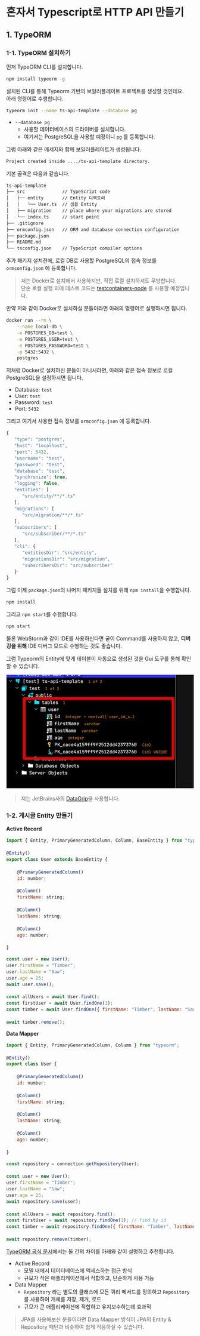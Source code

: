# 혼자서 Typescript로 HTTP API 만들기

## 1. TypeORM 

### 1-1. TypeORM 설치하기

먼저 TypeORM CLI를 설치합니다.

```bash
npm install typeorm -g
```

설치된 CLI를 통해 Typeorm 기반의 보일러플레이트 프로젝트를 생성할 것인데요.  
아래 명령어로 수행합니다.

```bash
typeorm init --name ts-api-template --database pg
```

* `--database pg`
  * 사용할 데이터베이스의 드라이버를 설치합니다.
  * 여기서는 PostgreSQL을 사용할 예정이니 `pg` 를 등록합니다.  

그럼 아래와 같은 메세지와 함께 보일러플레이트가 생성됩니다.

```bash
Project created inside ..../ts-api-template directory.
```

기본 골격은 다음과 같습니다.

```bash
ts-api-template
├── src              // TypeScript code
│   ├── entity       // Entity 디렉토리
│   │   └── User.ts  // 샘플 Entity
│   ├── migration    // place where your migrations are stored
│   └── index.ts     // start point
├── .gitignore       
├── ormconfig.json   // ORM and database connection configuration
├── package.json     
├── README.md        
└── tsconfig.json    // TypeScript compiler options
```

추가 패키지 설치전에, 로컬 DB로 사용할 PostgreSQL의 접속 정보를 `ormconfig.json` 에 등록합니다.  

> 저는 Docker로 설치해서 사용하지만, 직접 로컬 설치하셔도 무방합니다.  
> 단순 로컬 실행 외에 테스트 코드는 [testcontainers-node](https://www.npmjs.com/package/testcontainers) 를 사용할 예정입니다.

만약 저와 같이 Docker로 설치하실 분들이라면 아래의 명령어로 실행하시면 됩니다.

```bash
docker run --rm \
    --name local-db \
    -e POSTGRES_DB=test \
    -e POSTGRES_USER=test \
    -e POSTGRES_PASSWORD=test \
    -p 5432:5432 \
    postgres
```

저처럼 Docker로 설치하신 분들이 아니시라면, 아래와 같은 접속 정보로 로컬 PostgreSQL을 설정하시면 됩니다.

* Database: `test`
* User: `test`
* Password: `test`
* Port: `5432`

그리고 여기서 사용한 접속 정보를 `ormconfig.json` 에 등록합니다.

```js
{
   "type": "postgres",
   "host": "localhost",
   "port": 5432,
   "username": "test",
   "password": "test",
   "database": "test",
   "synchronize": true,
   "logging": false,
   "entities": [
      "src/entity/**/*.ts"
   ],
   "migrations": [
      "src/migration/**/*.ts"
   ],
   "subscribers": [
      "src/subscriber/**/*.ts"
   ],
   "cli": {
      "entitiesDir": "src/entity",
      "migrationsDir": "src/migration",
      "subscribersDir": "src/subscriber"
   }
}
```

그럼 이제 `package.json`의 나머지 패키지들 설치를 위해 `npm install`을 수행합니다.

```bash
npm install
```

그리고 `npm start`를 수행합니다.

```bash
npm start
```

물론 WebStorm과 같이 IDE를 사용하신다면 굳이 Command를 사용하지 않고, **디버깅을 위해** IDE 디버그 모드로 수행하는 것도 좋습니다.

그럼 Typeorm의 Entity에 맞게 테이블이 자동으로 생성된 것을 Gui 도구를 통해 확인할 수 있습니다.

![gui](./images/gui.png)

> 저는 JetBrains사의 [DataGrip](https://www.jetbrains.com/ko-kr/datagrip/)을 사용합니다.

### 1-2. 게시글 Entity 만들기

**Active Record**

```js
import { Entity, PrimaryGeneratedColumn, Column, BaseEntity } from "typeorm";

@Entity()
export class User extends BaseEntity {

    @PrimaryGeneratedColumn()
    id: number;

    @Column()
    firstName: string;

    @Column()
    lastName: string;

    @Column()
    age: number;

}
```

```js
const user = new User();
user.firstName = "Timber";
user.lastName = "Saw";
user.age = 25;
await user.save();

const allUsers = await User.find();
const firstUser = await User.findOne(1);
const timber = await User.findOne({ firstName: "Timber", lastName: "Saw" });

await timber.remove();
```

**Data Mapper**

```js
import { Entity, PrimaryGeneratedColumn, Column } from "typeorm";

@Entity()
export class User {

    @PrimaryGeneratedColumn()
    id: number;

    @Column()
    firstName: string;

    @Column()
    lastName: string;

    @Column()
    age: number;

}
```

```js
const repository = connection.getRepository(User);

const user = new User();
user.firstName = "Timber";
user.lastName = "Saw";
user.age = 25;
await repository.save(user);

const allUsers = await repository.find();
const firstUser = await repository.findOne(1); // find by id
const timber = await repository.findOne({ firstName: "Timber", lastName: "Saw" });

await repository.remove(timber);
```

[TypeORM 공식 문서](https://typeorm.io/#/active-record-data-mapper/which-one-should-i-choose)에서는 둘 간의 차이를 아래와 같이 설명하고 추천합니다.

* Active Record
  * 모델 내에서 데이터베이스에 액세스하는 접근 방식
  * 규모가 작은 애플리케이션에서 적합하고, 단순하게 사용 가능
* Data Mapper
  * `Repository` 라는 별도의 클래스에 모든 쿼리 메서드를 정의하고 `Repository` 를 사용하여 개체를 저장, 제거, 로드 
  * 규모가 큰 애플리케이션에 적합하고 유지보수하는데 효과적

> JPA를 사용해보신 분들이라면 Data Mapper 방식이 JPA의 Entity & Repository 패턴과 비슷하여 쉽게 적응하실 수 있습니다.
